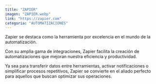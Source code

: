 ```yaml
---
title: "ZAPIER"
imagen: "ZAPIER.webp"
link: "https://zapier.com"
categoria: "AUTOMATIZACIONES"
---
```


Zapier se destaca como la herramienta por excelencia en el mundo de la automatización.

Con su amplia gama de integraciones, Zapier facilita la creación de automatizaciones que mejoran nuestra eficiencia y productividad.

Ya sea para transferir datos entre herramientas, activar notificaciones o simplificar procesos repetitivos, Zapier se convierte en el aliado perfecto para aquellos que buscan optimizar sus operaciones.